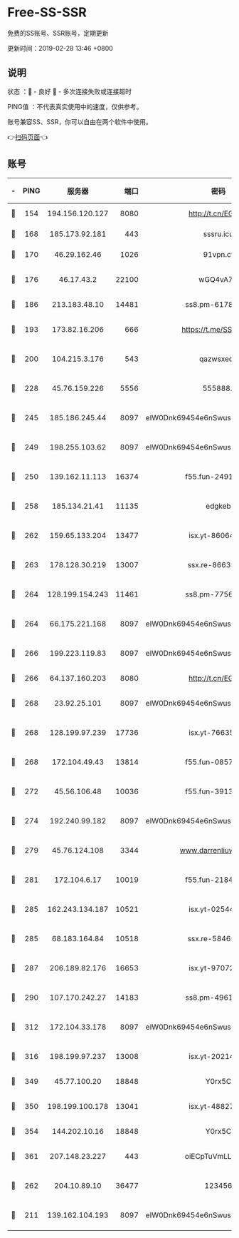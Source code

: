 # Free-SS-SSR

免费的SS账号、SSR账号，定期更新

更新时间：2019-02-28 13:46 +0800

## 说明

状态     ：🙂 - 良好 🙁 - 多次连接失败或连接超时

PING值   ：不代表真实使用中的速度，仅供参考。

账号兼容SS、SSR，你可以自由在两个软件中使用。

👉[扫码页面](https://liesauer.github.io/free-ss-ssr.github.io/)👈

## 账号

|-|PING|服务器|端口|密码|加密方式|区域|
|:----:|:----:|:-----:|-----:|:----:|:----:|:----:|
|🙂|154|194.156.120.127|8080|http://t.cn/EGJIyrl|rc4-md5|RU|
|🙂|168|185.173.92.181|443|sssru.icu|rc4-md5|RU|
|🙂|170|46.29.162.46|1026|91vpn.cf|rc4-md5|RU|
|🙂|176|46.17.43.2|22100|wGQ4vA7D|aes-256-gcm|RU|
|🙂|186|213.183.48.10|14481|ss8.pm-61788121|rc4-md5|RU|
|🙂|193|173.82.16.206|666|https://t.me/SSR0000|aes-256-cfb|US|
|🙂|200|104.215.3.176|543|qazwsxedc|aes-256-gcm|JP|
|🙂|228|45.76.159.226|5556|555888..|aes-256-cfb|SG|
|🙂|245|185.186.245.44|8097|eIW0Dnk69454e6nSwuspv9DmS201tQ0D|aes-256-cfb|NL|
|🙂|249|198.255.103.62|8097|eIW0Dnk69454e6nSwuspv9DmS201tQ0D|aes-256-cfb|US|
|🙂|250|139.162.11.113|16374|f55.fun-24912847|aes-256-cfb|SG|
|🙂|258|185.134.21.41|11135|edgkeb|aes-256-cfb|GB|
|🙂|262|159.65.133.204|13477|isx.yt-86064845|aes-256-cfb|SG|
|🙂|263|178.128.30.219|13007|ssx.re-86635843|aes-256-cfb|SG|
|🙂|264|128.199.154.243|11461|ss8.pm-77562719|aes-256-cfb|SG|
|🙂|264|66.175.221.168|8097|eIW0Dnk69454e6nSwuspv9DmS201tQ0D|aes-256-cfb|US|
|🙂|266|199.223.119.83|8097|eIW0Dnk69454e6nSwuspv9DmS201tQ0D|aes-256-cfb|US|
|🙂|266|64.137.160.203|8080|http://t.cn/EGJIyrl|rc4-md5|CA|
|🙂|268|23.92.25.101|8097|eIW0Dnk69454e6nSwuspv9DmS201tQ0D|aes-256-cfb|US|
|🙂|268|128.199.97.239|17736|isx.yt-76635136|aes-256-cfb|SG|
|🙂|268|172.104.49.43|13814|f55.fun-08578695|aes-256-cfb|SG|
|🙂|272|45.56.106.48|10036|f55.fun-39139628|aes-256-cfb|US|
|🙂|274|192.240.99.182|8097|eIW0Dnk69454e6nSwuspv9DmS201tQ0D|aes-256-cfb|US|
|🙂|279|45.76.124.108|3344|www.darrenliuwei.com|aes-256-cfb|AU|
|🙂|281|172.104.6.17|10019|f55.fun-21841745|aes-256-cfb|US|
|🙂|285|162.243.134.187|10521|isx.yt-02544652|aes-256-cfb|US|
|🙂|285|68.183.164.84|10518|ssx.re-58465857|aes-256-cfb|US|
|🙂|287|206.189.82.176|16653|isx.yt-97072561|aes-256-cfb|SG|
|🙂|290|107.170.242.27|14183|ss8.pm-49612822|aes-256-cfb|US|
|🙂|312|172.104.33.178|8097|eIW0Dnk69454e6nSwuspv9DmS201tQ0D|aes-256-cfb|SG|
|🙂|316|198.199.97.237|13008|isx.yt-20214943|aes-256-cfb|US|
|🙂|349|45.77.100.20|18848|Y0rx5C|rc4-md5|US|
|🙂|350|198.199.100.178|13041|isx.yt-48827241|aes-256-cfb|US|
|🙂|354|144.202.10.16|18848|Y0rx5C|rc4-md5|US|
|🙂|361|207.148.23.227|443|oiECpTuVmLLxk4Ts|aes-256-cfb|US|
|🙂|262|204.10.89.10|36477|123456|aes-256-cfb|US|
|🙁|211|139.162.104.193|8097|eIW0Dnk69454e6nSwuspv9DmS201tQ0D|aes-256-cfb|JP|
